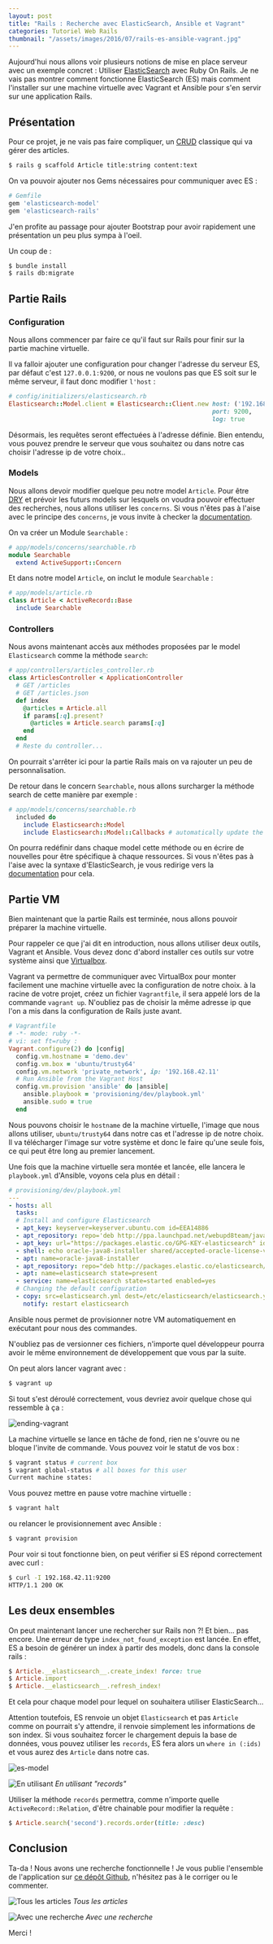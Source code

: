 ```yaml
---
layout: post
title: "Rails : Recherche avec ElasticSearch, Ansible et Vagrant"
categories: Tutoriel Web Rails
thumbnail: "/assets/images/2016/07/rails-es-ansible-vagrant.jpg"
---
```

Aujourd'hui nous allons voir plusieurs notions de mise en place serveur avec un exemple concret : Utiliser [ElasticSearch](https://www.elastic.co/guide/index.html) avec Ruby On Rails. Je ne vais pas montrer comment fonctionne ElasticSearch (ES) mais comment l'installer sur une machine virtuelle avec Vagrant et Ansible pour s'en servir sur une application Rails.

## Présentation

Pour ce projet, je ne vais pas faire compliquer, un [CRUD](https://fr.wikipedia.org/wiki/CRUD) classique qui va gérer des articles.

```bash
$ rails g scaffold Article title:string content:text
```

On va pouvoir ajouter nos Gems nécessaires pour communiquer avec ES :

```ruby
# Gemfile
gem 'elasticsearch-model'
gem 'elasticsearch-rails'
```

J'en profite au passage pour ajouter Bootstrap pour avoir rapidement une présentation un peu plus sympa à l'oeil.

Un coup de :

```bash
$ bundle install
$ rails db:migrate
```

## Partie Rails

### Configuration

Nous allons commencer par faire ce qu'il faut sur Rails pour finir sur la partie machine virtuelle.

Il va falloir ajouter une configuration pour changer l'adresse du serveur ES, par défaut c'est `127.0.0.1:9200`, or nous ne voulons pas que ES soit sur le même serveur, il faut donc modifier `l'host` :

```ruby
# config/initializers/elasticsearch.rb
Elasticsearch::Model.client = Elasticsearch::Client.new host: ('192.168.42.11'),
                                                        port: 9200,
                                                        log: true
```

Désormais, les requêtes seront effectuées à l'adresse définie. Bien entendu, vous pouvez prendre le serveur que vous souhaitez ou dans notre cas choisir l'adresse ip de votre choix..

### Models

Nous allons devoir modifier quelque peu notre model `Article`. Pour être [DRY](https://en.wikipedia.org/wiki/Don%27t_repeat_yourself) et prévoir les futurs models sur lesquels on voudra pouvoir effectuer des recherches, nous allons utiliser les `concerns`. Si vous n'êtes pas à l'aise avec le principe des `concerns`, je vous invite à checker la [documentation](https://api.rubyonrails.org/classes/ActiveSupport/Concern.html).

On va créer un Module `Searchable` :

```ruby
# app/models/concerns/searchable.rb
module Searchable
  extend ActiveSupport::Concern
```

Et dans notre model `Article`, on inclut le module `Searchable` :

```ruby
# app/models/article.rb
class Article < ActiveRecord::Base
  include Searchable
```

### Controllers

Nous avons maintenant accès aux méthodes proposées par le model `Elasticsearch` comme la méthode `search`:

```ruby
# app/controllers/articles_controller.rb
class ArticlesController < ApplicationController
  # GET /articles
  # GET /articles.json
  def index
    @articles = Article.all
    if params[:q].present?
      @articles = Article.search params[:q]
    end
  end
  # Reste du controller...
```

On pourrait s'arrêter ici pour la partie Rails mais on va rajouter un peu de personnalisation.

De retour dans le concern `Searchable`, nous allons surcharger la méthode search de cette manière par exemple :

```ruby
# app/models/concerns/searchable.rb
  included do
    include Elasticsearch::Model
    include Elasticsearch::Model::Callbacks # automatically update the index whenever the record changes
```

On pourra redéfinir dans chaque model cette méthode ou en écrire de nouvelles pour être spécifique à chaque ressources. Si vous n'êtes pas à l'aise avec la syntaxe d'ElasticSearch, je vous redirige vers la [documentation](https://www.elastic.co/guide/en/elasticsearch/reference/current/getting-started.html) pour cela.

## Partie VM

Bien maintenant que la partie Rails est terminée, nous allons pouvoir préparer la machine virtuelle.

Pour rappeler ce que j'ai dit en introduction, nous allons utiliser deux outils, Vagrant et Ansible. Vous devez donc d'abord installer ces outils sur votre système ainsi que [Virtualbox](https://www.virtualbox.org).

Vagrant va permettre de communiquer avec VirtualBox pour monter facilement une machine virtuelle avec la configuration de notre choix. à la racine de votre projet, créez un fichier `Vagrantfile`, il sera appelé lors de la commande `vagrant up`. N'oubliez pas de choisir la même adresse ip que l'on a mis dans la configuration de Rails juste avant.

```ruby
# Vagrantfile
# -*- mode: ruby -*-
# vi: set ft=ruby :
Vagrant.configure(2) do |config|
  config.vm.hostname = 'demo.dev'
  config.vm.box = 'ubuntu/trusty64'
  config.vm.network 'private_network', ip: '192.168.42.11'
  # Run Ansible from the Vagrant Host
  config.vm.provision 'ansible' do |ansible|
    ansible.playbook = 'provisioning/dev/playbook.yml'
    ansible.sudo = true
  end
```

Nous pouvons choisir le `hostname` de la machine virtuelle, l'image que nous allons utiliser, `ubuntu/trusty64` dans notre cas et l'adresse ip de notre choix. Il va télécharger l'image sur votre système et donc le faire qu'une seule fois, ce qui peut être long au premier lancement.

Une fois que la machine virtuelle sera montée et lancée, elle lancera le `playbook.yml` d'Ansible, voyons cela plus en détail :

```yaml
# provisioning/dev/playbook.yml
---
- hosts: all
  tasks:
  # Install and configure Elasticsearch
  - apt_key: keyserver=keyserver.ubuntu.com id=EEA14886
  - apt_repository: repo='deb http://ppa.launchpad.net/webupd8team/java/ubuntu trusty main' update_cache=yes
  - apt_key: url="https://packages.elastic.co/GPG-KEY-elasticsearch" id="D88E42B4"
  - shell: echo oracle-java8-installer shared/accepted-oracle-license-v1-1 select true | /usr/bin/debconf-set-selections
  - apt: name=oracle-java8-installer
  - apt_repository: repo="deb http://packages.elastic.co/elasticsearch/2.x/debian stable main" update_cache=yes
  - apt: name=elasticsearch state=present
  - service: name=elasticsearch state=started enabled=yes
  # Changing the default configuration
  - copy: src=elasticsearch.yml dest=/etc/elasticsearch/elasticsearch.yml
    notify: restart elasticsearch
```

Ansible nous permet de provisionner notre VM automatiquement en exécutant pour nous des commandes.

N'oubliez pas de versionner ces fichiers, n'importe quel développeur pourra avoir le même environnement de développement que vous par la suite.

On peut alors lancer vagrant avec :

```bash
$ vagrant up
```

Si tout s'est déroulé correctement, vous devriez avoir quelque chose qui ressemble à ça :

![ending-vagrant](/assets/images/2016/07/ending-vagrant.jpg)

La machine virtuelle se lance en tâche de fond, rien ne s'ouvre ou ne bloque l'invite de commande. Vous pouvez voir le statut de vos box :

```bash
$ vagrant status # current box
$ vagrant global-status # all boxes for this user
Current machine states:
```

Vous pouvez mettre en pause votre machine virtuelle :

```bash
$ vagrant halt
```

ou relancer le provisionnement avec Ansible :

```bash
$ vagrant provision
```

Pour voir si tout fonctionne bien, on peut vérifier si ES répond correctement avec curl :

```bash
$ curl -I 192.168.42.11:9200
HTTP/1.1 200 OK
```

## Les deux ensembles

On peut maintenant lancer une rechercher sur Rails non ?! Et bien... pas encore. Une erreur de type `index_not_found_exception` est lancée. En effet, ES a besoin de générer un index à partir des models, donc dans la console rails :

```ruby
$ Article.__elasticsearch__.create_index! force: true
$ Article.import
$ Article.__elasticsearch__.refresh_index!
```

Et cela pour chaque model pour lequel on souhaitera utiliser ElasticSearch...

Attention toutefois, ES renvoie un objet `Elasticsearch` et pas `Article` comme on pourrait s'y attendre, il renvoie simplement les informations de son index. Si vous souhaitez forcer le chargement depuis la base de données, vous pouvez utiliser les `records`, ES fera alors un `where in (:ids)` et vous aurez des `Article` dans notre cas.

![es-model](/assets/images/2016/07/es-model.jpg)

![En utilisant ](/assets/images/2016/07/es-records.jpg)
*En utilisant "records"*

Utiliser la méthode `records` permettra, comme n'importe quelle `ActiveRecord::Relation`, d'être chainable pour modifier la requête :

```ruby
$ Article.search('second').records.order(title: :desc)
```

## Conclusion

Ta-da ! Nous avons une recherche fonctionnelle ! Je vous publie l'ensemble de l'application sur [ce dépôt Github](https://github.com/guillaumebriday/Rails-elasticsearch-vagrant-ansible-demo), n'hésitez pas à le corriger ou le commenter.

![Tous les articles](/assets/images/2016/07/rails-es-all.jpg)
*Tous les articles*

![Avec une recherche](/assets/images/2016/07/rails-es-search.jpg)
*Avec une recherche*

Merci !
